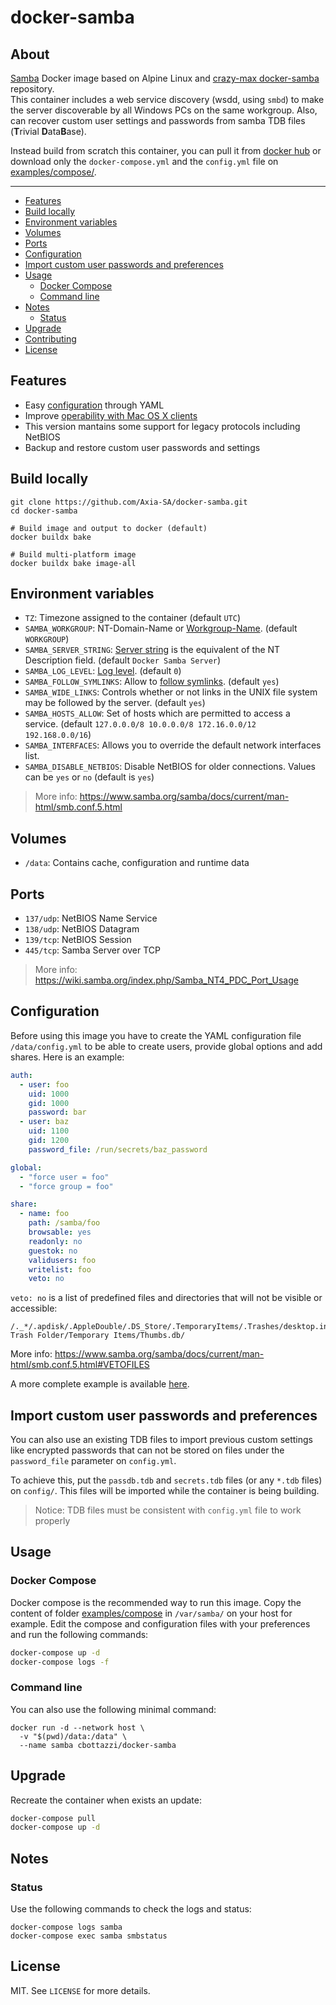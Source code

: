 # docker-samba
## About

[Samba](https://wiki.samba.org) Docker image based on Alpine Linux and [crazy-max docker-samba](https://github.com/Axia-SA/docker-samba) repository.<br />
This container includes a web service discovery (wsdd, using `smbd`) to make the server discoverable by all Windows PCs on the same workgroup. Also, can recover custom user settings and passwords from samba TDB files (**T**rivial **D**ata**B**ase).

Instead build from scratch this container, you can pull it from [docker hub](https://hub.docker.com/r/cbottazzi/docker-samba) or download only the `docker-compose.yml` and the `config.yml` file on [examples/compose/](examples/compose/data/config.yml).

___

* [Features](#features)
* [Build locally](#build-locally)
* [Environment variables](#environment-variables)
* [Volumes](#volumes)
* [Ports](#ports)
* [Configuration](#configuration)
* [Import custom user passwords and preferences](#import-custom-user-passwords-and-preferences)
* [Usage](#usage)
  * [Docker Compose](#docker-compose)
  * [Command line](#command-line)
* [Notes](#notes)
  * [Status](#status)
* [Upgrade](#upgrade)
* [Contributing](#contributing)
* [License](#license)

## Features

* Easy [configuration](#configuration) through YAML
* Improve [operability with Mac OS X clients](https://wiki.samba.org/index.php/Configure_Samba_to_Work_Better_with_Mac_OS_X)
* This version mantains some support for legacy protocols including NetBIOS
* Backup and restore custom user passwords and settings

## Build locally

```shell
git clone https://github.com/Axia-SA/docker-samba.git
cd docker-samba

# Build image and output to docker (default)
docker buildx bake

# Build multi-platform image
docker buildx bake image-all
```

## Environment variables

* `TZ`: Timezone assigned to the container (default `UTC`)
* `SAMBA_WORKGROUP`: NT-Domain-Name or [Workgroup-Name](https://www.samba.org/samba/docs/current/man-html/smb.conf.5.html#WORKGROUP). (default `WORKGROUP`)
* `SAMBA_SERVER_STRING`: [Server string](https://www.samba.org/samba/docs/current/man-html/smb.conf.5.html#SERVERSTRING) is the equivalent of the NT Description field. (default `Docker Samba Server`)
* `SAMBA_LOG_LEVEL`: [Log level](https://www.samba.org/samba/docs/current/man-html/smb.conf.5.html#LOGLEVEL). (default `0`)
* `SAMBA_FOLLOW_SYMLINKS`: Allow to [follow symlinks](https://www.samba.org/samba/docs/current/man-html/smb.conf.5.html#FOLLOWSYMLINKS). (default `yes`)
* `SAMBA_WIDE_LINKS`: Controls whether or not links in the UNIX file system may be followed by the server. (default `yes`)
* `SAMBA_HOSTS_ALLOW`: Set of hosts which are permitted to access a service. (default `127.0.0.0/8 10.0.0.0/8 172.16.0.0/12 192.168.0.0/16`)
* `SAMBA_INTERFACES`: Allows you to override the default network interfaces list.
* `SAMBA_DISABLE_NETBIOS`: Disable NetBIOS for older connections. Values can be `yes` or `no` (default is `yes`)

> More info: https://www.samba.org/samba/docs/current/man-html/smb.conf.5.html

## Volumes

* `/data`: Contains cache, configuration and runtime data

## Ports

* `137/udp`: NetBIOS Name Service
* `138/udp`: NetBIOS Datagram
* `139/tcp`: NetBIOS Session
* `445/tcp`: Samba Server over TCP

> More info: https://wiki.samba.org/index.php/Samba_NT4_PDC_Port_Usage

## Configuration

Before using this image you have to create the YAML configuration file `/data/config.yml` to be able to create users,
provide global options and add shares. Here is an example:

```yaml
auth:
  - user: foo
    uid: 1000
    gid: 1000
    password: bar
  - user: baz
    uid: 1100
    gid: 1200
    password_file: /run/secrets/baz_password

global:
  - "force user = foo"
  - "force group = foo"

share:
  - name: foo
    path: /samba/foo
    browsable: yes
    readonly: no
    guestok: no
    validusers: foo
    writelist: foo
    veto: no
```

`veto: no` is a list of predefined files and directories that will not be
visible or accessible:

```
/._*/.apdisk/.AppleDouble/.DS_Store/.TemporaryItems/.Trashes/desktop.ini/ehthumbs.db/Network Trash Folder/Temporary Items/Thumbs.db/
```

More info: https://www.samba.org/samba/docs/current/man-html/smb.conf.5.html#VETOFILES

A more complete example is available [here](examples/compose/data/config.yml).

## Import custom user passwords and preferences

You can also use an existing TDB files to import previous custom settings like encrypted passwords that can not be stored on files under the `password_file` parameter on `config.yml`.

To achieve this, put the `passdb.tdb` and `secrets.tdb` files (or any `*.tdb` files) on `config/`. This files will be imported while the container is being building.

> Notice: TDB files must be consistent with `config.yml` file to work properly

## Usage

### Docker Compose

Docker compose is the recommended way to run this image. Copy the content of folder [examples/compose](examples/compose)
in `/var/samba/` on your host for example. Edit the compose and configuration files with your preferences and run the
following commands:

```bash
docker-compose up -d
docker-compose logs -f
```

### Command line

You can also use the following minimal command:

```shell
docker run -d --network host \
  -v "$(pwd)/data:/data" \
  --name samba cbottazzi/docker-samba
```

## Upgrade

Recreate the container when exists an update:

```bash
docker-compose pull
docker-compose up -d
```

## Notes
### Status

Use the following commands to check the logs and status:

```shell
docker-compose logs samba
docker-compose exec samba smbstatus
```

## License

MIT. See `LICENSE` for more details.
